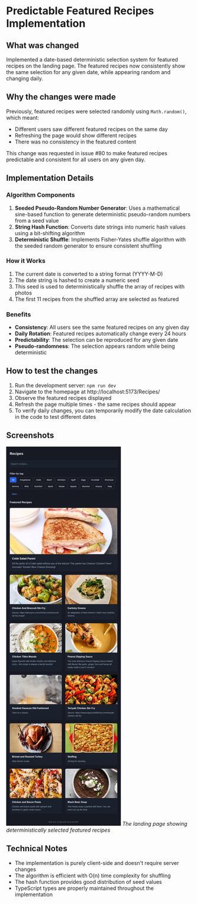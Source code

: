 # Predictable Featured Recipes Implementation

## What was changed
Implemented a date-based deterministic selection system for featured recipes on the landing page. The featured recipes now consistently show the same selection for any given date, while appearing random and changing daily.

## Why the changes were made
Previously, featured recipes were selected randomly using `Math.random()`, which meant:
- Different users saw different featured recipes on the same day
- Refreshing the page would show different recipes
- There was no consistency in the featured content

This change was requested in issue #80 to make featured recipes predictable and consistent for all users on any given day.

## Implementation Details

### Algorithm Components
1. **Seeded Pseudo-Random Number Generator**: Uses a mathematical sine-based function to generate deterministic pseudo-random numbers from a seed value
2. **String Hash Function**: Converts date strings into numeric hash values using a bit-shifting algorithm
3. **Deterministic Shuffle**: Implements Fisher-Yates shuffle algorithm with the seeded random generator to ensure consistent shuffling

### How it Works
1. The current date is converted to a string format (YYYY-M-D)
2. The date string is hashed to create a numeric seed
3. This seed is used to deterministically shuffle the array of recipes with photos
4. The first 11 recipes from the shuffled array are selected as featured

### Benefits
- **Consistency**: All users see the same featured recipes on any given day
- **Daily Rotation**: Featured recipes automatically change every 24 hours
- **Predictability**: The selection can be reproduced for any given date
- **Pseudo-randomness**: The selection appears random while being deterministic

## How to test the changes
1. Run the development server: `npm run dev`
2. Navigate to the homepage at http://localhost:5173/Recipes/
3. Observe the featured recipes displayed
4. Refresh the page multiple times - the same recipes should appear
5. To verify daily changes, you can temporarily modify the date calculation in the code to test different dates

## Screenshots
![Featured Recipes Implementation](featured-recipes-implementation.png)
*The landing page showing deterministically selected featured recipes*

## Technical Notes
- The implementation is purely client-side and doesn't require server changes
- The algorithm is efficient with O(n) time complexity for shuffling
- The hash function provides good distribution of seed values
- TypeScript types are properly maintained throughout the implementation